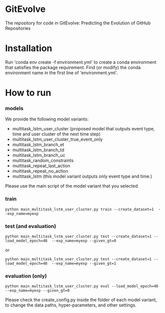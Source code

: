 # GitEvolve
The repository for code in GitEvolve: Predicting the Evolution of GitHub Repositories
   
    
# Installation
Run 'conda env create -f environment.yml' to create a conda environment that satisfies the package requirement. Find (or modify) the conda environment name in the first line of 'environment.yml'.


# How to run
### models
We provide the following model variants:
- multitask_lstm_user_cluster (proposed model that outputs event type, time and user cluster of the next time step)
- multitask_lstm_user_cluster_true_event_only
- multitask_lstm_branch_et
- multitask_lstm_branch_td
- multitask_lstm_branch_uc
- multitask_random_constraints
- multitask_repeat_last_action
- multitask_repeat_no_action
- multitask_lstm (this model variant outputs only event type and time.)

Please use the main script of the model variant that you selected.



### train
```
python main_multitask_lstm_user_cluster.py train --create_dataset=1  --exp_name=myexp
```
### test (and evaluation)
```
python main_multitask_lstm_user_cluster.py test --create_dataset=1 --load_model_epoch=40  --exp_name=myexp --given_gt=0
```
or
```
python main_multitask_lstm_user_cluster.py test --create_dataset=1 --load_model_epoch=40  --exp_name=myexp --given_gt=1
```

### evaluation (only)
```
python main_multitask_lstm_user_cluster.py eval --load_model_epoch=40  --exp_name=myexp --given_gt=0
```

Please check the create_config.py inside the folder of each model variant, to change the data paths, hyper-parameters, and other settings.
